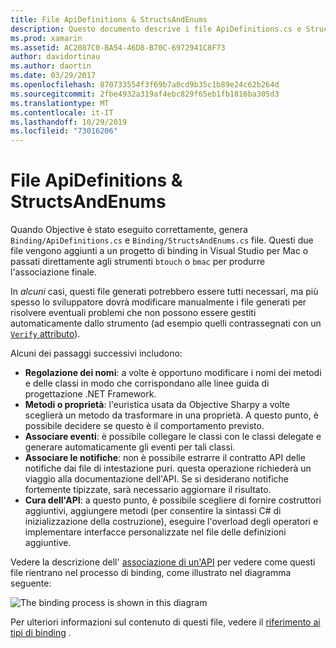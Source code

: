 ```yaml
---
title: File ApiDefinitions & StructsAndEnums
description: Questo documento descrive i file ApiDefinitions.cs e StructsAndEnums.cs generati da Objective Sharpie. Questi file vengono quindi usati per accedere al codice Objective-C da C#.
ms.prod: xamarin
ms.assetid: AC2087C0-BA54-46D8-B70C-6972941C8F73
author: davidortinau
ms.author: daortin
ms.date: 03/29/2017
ms.openlocfilehash: 870733554f3f69b7a0cd9b35c1b89e24c62b264d
ms.sourcegitcommit: 2fbe4932a319af4ebc829f65eb1fb1816ba305d3
ms.translationtype: MT
ms.contentlocale: it-IT
ms.lasthandoff: 10/29/2019
ms.locfileid: "73016206"
---
```

# <a name="apidefinitions--structsandenums-files"></a>File ApiDefinitions & StructsAndEnums

Quando Objective è stato eseguito correttamente, genera `Binding/ApiDefinitions.cs` e `Binding/StructsAndEnums.cs` file.
Questi due file vengono aggiunti a un progetto di binding in Visual Studio per Mac o passati direttamente agli strumenti `btouch` o `bmac` per produrre l'associazione finale.

In *alcuni* casi, questi file generati potrebbero essere tutti necessari, ma più spesso lo sviluppatore dovrà modificare manualmente i file generati per risolvere eventuali problemi che non possono essere gestiti automaticamente dallo strumento (ad esempio quelli contrassegnati con un [`Verify` attributo](~/cross-platform/macios/binding/objective-sharpie/platform/verify.md)).

Alcuni dei passaggi successivi includono:

- **Regolazione dei nomi**: a volte è opportuno modificare i nomi dei metodi e delle classi in modo che corrispondano alle linee guida di progettazione .NET Framework.
- **Metodi o proprietà**: l'euristica usata da Objective Sharpy a volte sceglierà un metodo da trasformare in una proprietà. A questo punto, è possibile decidere se questo è il comportamento previsto.
- **Associare eventi**: è possibile collegare le classi con le classi delegate e generare automaticamente gli eventi per tali classi.
- **Associare le notifiche**: non è possibile estrarre il contratto API delle notifiche dai file di intestazione puri. questa operazione richiederà un viaggio alla documentazione dell'API. Se si desiderano notifiche fortemente tipizzate, sarà necessario aggiornare il risultato.
- **Cura dell'API**: a questo punto, è possibile scegliere di fornire costruttori aggiuntivi, aggiungere metodi (per consentire la sintassi C# di inizializzazione della costruzione), eseguire l'overload degli operatori e implementare interfacce personalizzate nel file delle definizioni aggiuntive.

Vedere la descrizione dell' [associazione di un'API](~/cross-platform/macios/binding/objective-c-libraries.md) per vedere come questi file rientrano nel processo di binding, come illustrato nel diagramma seguente:

![](apidefinitions-structsandenums-images/binding-flowchart.png "The binding process is shown in this diagram")

Per ulteriori informazioni sul contenuto di questi file, vedere il [riferimento ai tipi di binding](~/cross-platform/macios/binding/binding-types-reference.md) .

